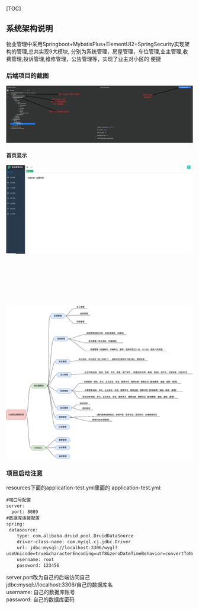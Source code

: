 [TOC]
   ## 系统架构说明
   物业管理中采用Springboot+MybatisPlus+ElementUI2+SpringSecurity实现架构的管理,总共实现9大模块,
   分别为系统管理，房屋管理，车位管理,业主管理,收费管理,投诉管理,维修管理，公告管理等，实现了业主对小区的
   便捷
   
  ### 后端项目的截图
![](../项目截图/租户中台代码截图.png)
  #### 首页显示
![](../项目截图/租户中台首页.png)<br/><br/><br/><br/><br/><br/><br/><br/><br/>
![](../项目截图/小区物业功能介绍.png)

 ### 项目启动注意
  resources下面的application-test.yml里面的
  application-test.yml:
  ```
  #端口号配置
  server:
    port: 8089
  #数据库连接配置
  spring:
   datasource:
      type: com.alibaba.druid.pool.DruidDataSource
      driver-class-name: com.mysql.cj.jdbc.Driver
      url: jdbc:mysql://localhost:3306/wygl?useUnicode=true&characterEncoding=utf8&zeroDateTimeBehavior=convertToNull&useSSL=true&serverTimezone=GMT%2B8
      username: root
      password: 123456
```
server.port改为自己的后端访问自己<br/>
jdbc:mysql://localhost:3306/自己的数据库名<br/>
username: 自己的数据库账号<br/>
password: 自己的数据库密码<br/>